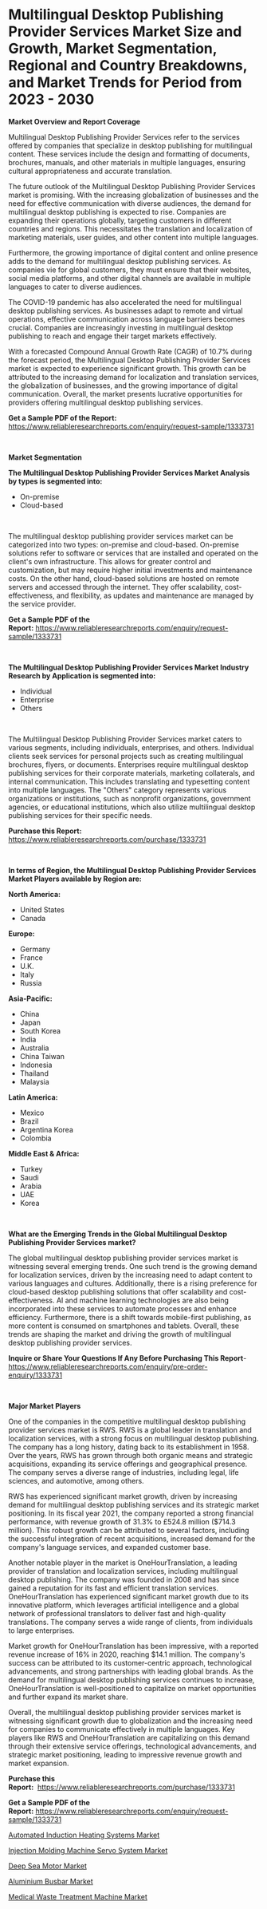 <p><h1>Multilingual Desktop Publishing Provider Services Market Size and Growth, Market Segmentation, Regional and Country Breakdowns, and Market Trends for Period from 2023 -  2030</h1></p><p><strong>Market Overview and Report Coverage</strong></p>
<p><p>Multilingual Desktop Publishing Provider Services refer to the services offered by companies that specialize in desktop publishing for multilingual content. These services include the design and formatting of documents, brochures, manuals, and other materials in multiple languages, ensuring cultural appropriateness and accurate translation.</p><p>The future outlook of the Multilingual Desktop Publishing Provider Services market is promising. With the increasing globalization of businesses and the need for effective communication with diverse audiences, the demand for multilingual desktop publishing is expected to rise. Companies are expanding their operations globally, targeting customers in different countries and regions. This necessitates the translation and localization of marketing materials, user guides, and other content into multiple languages.</p><p>Furthermore, the growing importance of digital content and online presence adds to the demand for multilingual desktop publishing services. As companies vie for global customers, they must ensure that their websites, social media platforms, and other digital channels are available in multiple languages to cater to diverse audiences.</p><p>The COVID-19 pandemic has also accelerated the need for multilingual desktop publishing services. As businesses adapt to remote and virtual operations, effective communication across language barriers becomes crucial. Companies are increasingly investing in multilingual desktop publishing to reach and engage their target markets effectively.</p><p>With a forecasted Compound Annual Growth Rate (CAGR) of 10.7% during the forecast period, the Multilingual Desktop Publishing Provider Services market is expected to experience significant growth. This growth can be attributed to the increasing demand for localization and translation services, the globalization of businesses, and the growing importance of digital communication. Overall, the market presents lucrative opportunities for providers offering multilingual desktop publishing services.</p></p>
<p><strong>Get a Sample PDF of the Report:</strong> <a href="https://www.reliableresearchreports.com/enquiry/request-sample/1333731">https://www.reliableresearchreports.com/enquiry/request-sample/1333731</a></p>
<p>&nbsp;</p>
<p><strong>Market Segmentation</strong></p>
<p><strong>The Multilingual Desktop Publishing Provider Services Market Analysis by types is segmented into:</strong></p>
<p><ul><li>On-premise</li><li>Cloud-based</li></ul></p>
<p>&nbsp;</p>
<p><p>The multilingual desktop publishing provider services market can be categorized into two types: on-premise and cloud-based. On-premise solutions refer to software or services that are installed and operated on the client's own infrastructure. This allows for greater control and customization, but may require higher initial investments and maintenance costs. On the other hand, cloud-based solutions are hosted on remote servers and accessed through the internet. They offer scalability, cost-effectiveness, and flexibility, as updates and maintenance are managed by the service provider.</p></p>
<p><strong>Get a Sample PDF of the Report:</strong>&nbsp;<a href="https://www.reliableresearchreports.com/enquiry/request-sample/1333731">https://www.reliableresearchreports.com/enquiry/request-sample/1333731</a></p>
<p>&nbsp;</p>
<p><strong>The Multilingual Desktop Publishing Provider Services Market Industry Research by Application is segmented into:</strong></p>
<p><ul><li>Individual</li><li>Enterprise</li><li>Others</li></ul></p>
<p>&nbsp;</p>
<p><p>The Multilingual Desktop Publishing Provider Services market caters to various segments, including individuals, enterprises, and others. Individual clients seek services for personal projects such as creating multilingual brochures, flyers, or documents. Enterprises require multilingual desktop publishing services for their corporate materials, marketing collaterals, and internal communication. This includes translating and typesetting content into multiple languages. The "Others" category represents various organizations or institutions, such as nonprofit organizations, government agencies, or educational institutions, which also utilize multilingual desktop publishing services for their specific needs.</p></p>
<p><strong>Purchase this Report:</strong>&nbsp; <a href="https://www.reliableresearchreports.com/purchase/1333731">https://www.reliableresearchreports.com/purchase/1333731</a></p>
<p>&nbsp;</p>
<p><strong>In terms of Region, the Multilingual Desktop Publishing Provider Services Market Players available by Region are:</strong></p>
<p>
    <p> <strong> North America: </strong>
        <ul>
            <li>United States</li>
            <li>Canada</li>
        </ul>
        </p> 
    <p> <strong> Europe: </strong>
        <ul>
            <li>Germany</li>
            <li>France</li>
            <li>U.K.</li>
            <li>Italy</li>
            <li>Russia</li>
        </ul>
        </p> 
    <p> <strong> Asia-Pacific: </strong>
        <ul>
            <li>China</li>
            <li>Japan</li>
            <li>South Korea</li>
            <li>India</li>
            <li>Australia</li>
            <li>China Taiwan</li>
            <li>Indonesia</li>
            <li>Thailand</li>
            <li>Malaysia</li>
        </ul>
        </p> 
    <p> <strong> Latin America: </strong>
        <ul>
            <li>Mexico</li>
            <li>Brazil</li>
            <li>Argentina Korea</li>
            <li>Colombia</li>
        </ul>
        </p> 
    <p> <strong> Middle East & Africa: </strong>
        <ul>
            <li>Turkey</li>
            <li>Saudi</li>
            <li>Arabia</li>
            <li>UAE</li>
            <li>Korea</li>
        </ul>
    </p>
    </p>
<p>&nbsp;</p>
<p><strong>What are the Emerging Trends in the Global Multilingual Desktop Publishing Provider Services market?</strong></p>
<p><p>The global multilingual desktop publishing provider services market is witnessing several emerging trends. One such trend is the growing demand for localization services, driven by the increasing need to adapt content to various languages and cultures. Additionally, there is a rising preference for cloud-based desktop publishing solutions that offer scalability and cost-effectiveness. AI and machine learning technologies are also being incorporated into these services to automate processes and enhance efficiency. Furthermore, there is a shift towards mobile-first publishing, as more content is consumed on smartphones and tablets. Overall, these trends are shaping the market and driving the growth of multilingual desktop publishing provider services.</p></p>
<p><strong>Inquire or Share Your Questions If Any Before Purchasing This Report</strong>- <a href="https://www.reliableresearchreports.com/enquiry/pre-order-enquiry/1333731">https://www.reliableresearchreports.com/enquiry/pre-order-enquiry/1333731</a></p>
<p>&nbsp;</p>
<p><strong>Major Market Players</strong></p>
<p><p>One of the companies in the competitive multilingual desktop publishing provider services market is RWS. RWS is a global leader in translation and localization services, with a strong focus on multilingual desktop publishing. The company has a long history, dating back to its establishment in 1958. Over the years, RWS has grown through both organic means and strategic acquisitions, expanding its service offerings and geographical presence. The company serves a diverse range of industries, including legal, life sciences, and automotive, among others. </p><p>RWS has experienced significant market growth, driven by increasing demand for multilingual desktop publishing services and its strategic market positioning. In its fiscal year 2021, the company reported a strong financial performance, with revenue growth of 31.3% to £524.8 million ($714.3 million). This robust growth can be attributed to several factors, including the successful integration of recent acquisitions, increased demand for the company's language services, and expanded customer base.</p><p>Another notable player in the market is OneHourTranslation, a leading provider of translation and localization services, including multilingual desktop publishing. The company was founded in 2008 and has since gained a reputation for its fast and efficient translation services. OneHourTranslation has experienced significant market growth due to its innovative platform, which leverages artificial intelligence and a global network of professional translators to deliver fast and high-quality translations. The company serves a wide range of clients, from individuals to large enterprises.</p><p>Market growth for OneHourTranslation has been impressive, with a reported revenue increase of 16% in 2020, reaching $14.1 million. The company's success can be attributed to its customer-centric approach, technological advancements, and strong partnerships with leading global brands. As the demand for multilingual desktop publishing services continues to increase, OneHourTranslation is well-positioned to capitalize on market opportunities and further expand its market share.</p><p>Overall, the multilingual desktop publishing provider services market is witnessing significant growth due to globalization and the increasing need for companies to communicate effectively in multiple languages. Key players like RWS and OneHourTranslation are capitalizing on this demand through their extensive service offerings, technological advancements, and strategic market positioning, leading to impressive revenue growth and market expansion.</p></p>
<p><strong>Purchase this Report:</strong>&nbsp;&nbsp;<a href="https://www.reliableresearchreports.com/purchase/1333731">https://www.reliableresearchreports.com/purchase/1333731</a></p>
<p></p>
<p><strong>Get a Sample PDF of the Report:</strong>&nbsp;<a href="https://www.reliableresearchreports.com/enquiry/request-sample/1333731">https://www.reliableresearchreports.com/enquiry/request-sample/1333731</a></p>
<p><p><a href="https://www.linkedin.com/pulse/automated-induction-heating-systems-market-size-share-amp-trends-aq8be/">Automated Induction Heating Systems Market</a></p><p><a href="https://www.linkedin.com/pulse/injection-molding-machine-servo-system-market-size-2023-2030-bcu6e/">Injection Molding Machine Servo System Market</a></p><p><a href="https://medium.com/@ruthgaylord1929/deep-sea-motor-market-size-growth-forecast-2023-2030-c5b9d54a8b9c">Deep Sea Motor Market</a></p><p><a href="https://medium.com/@alicehanson1974/aluminium-busbar-market-size-growth-forecast-2023-2030-b69c22d482b3">Aluminium Busbar Market</a></p><p><a href="https://www.linkedin.com/pulse/medical-waste-treatment-machine-market-research-report-unlocks-qhuqe/">Medical Waste Treatment Machine Market</a></p></p>